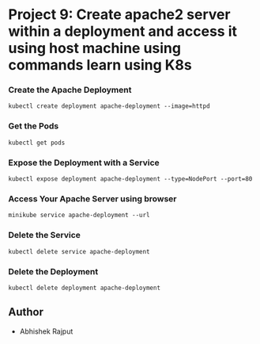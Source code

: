 # Project 9: Create apache2 server within a deployment and access it using host machine using commands learn using K8s

### Create the  Apache Deployment
```
kubectl create deployment apache-deployment --image=httpd
```

### Get the Pods
```
kubectl get pods
```

### Expose the Deployment with a Service
```
kubectl expose deployment apache-deployment --type=NodePort --port=80
```

### Access Your Apache Server using browser
```
minikube service apache-deployment --url
```

### Delete the Service
```
kubectl delete service apache-deployment
```

### Delete the Deployment
```
kubectl delete deployment apache-deployment
```
## Author
- Abhishek Rajput
